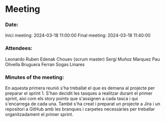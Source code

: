 # Meeting

### Date:
Inici meeting: 2024-03-18 11:00:00
Final meeting: 2024-03-18 11:40:00

### Attendees:
Leonardo Ruben Edenak Chouev (scrum master)
Sergi Muñoz Marquez
Pau Olivella Bruguera
Ferran Sogas Linares

### Minutes of the meeting:
En aquesta primera reunió s'ha treballat el que es demana al projecte per preparar el sprint 1. S'han decidit les tasques a realitzar durant el primer sprint, així com els story points que s'assignen a cada tasca i qui s'encarrega de cada una. També s'ha creat i preparat un projecte a Jira i un repositori a GitHub amb les branques i carpetes necessàries per treballar organitzadament el primer sprint.
